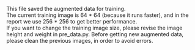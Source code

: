 This file saved the augmented data for training.   
The current training image is 64 * 64 (because it runs faster), and in the report we use 256 * 256 to get better performance.   
If you want to change the training image size, please revise the image height and weight in pre_data.py. Before getting new augmented data, please clean the previous images, in order to avoid errors.   
